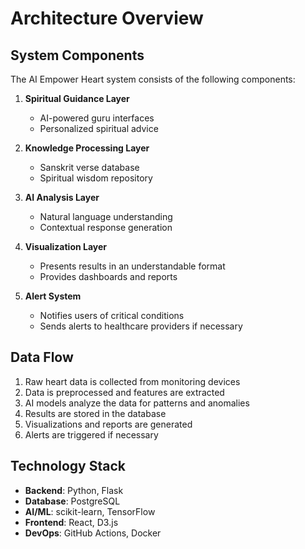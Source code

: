 # Architecture Overview

## System Components

The AI Empower Heart system consists of the following components:

1. **Spiritual Guidance Layer**
   - AI-powered guru interfaces
   - Personalized spiritual advice

2. **Knowledge Processing Layer**
   - Sanskrit verse database
   - Spiritual wisdom repository

3. **AI Analysis Layer**
   - Natural language understanding
   - Contextual response generation

4. **Visualization Layer**
   - Presents results in an understandable format
   - Provides dashboards and reports

5. **Alert System**
   - Notifies users of critical conditions
   - Sends alerts to healthcare providers if necessary

## Data Flow

1. Raw heart data is collected from monitoring devices
2. Data is preprocessed and features are extracted
3. AI models analyze the data for patterns and anomalies
4. Results are stored in the database
5. Visualizations and reports are generated
6. Alerts are triggered if necessary

## Technology Stack

- **Backend**: Python, Flask
- **Database**: PostgreSQL
- **AI/ML**: scikit-learn, TensorFlow
- **Frontend**: React, D3.js
- **DevOps**: GitHub Actions, Docker
